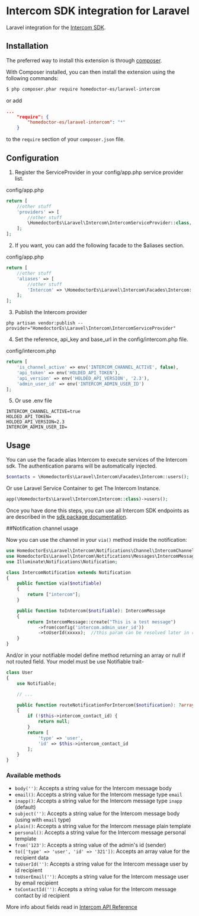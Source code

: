 Intercom SDK integration for Laravel
===================================
Laravel integration for the [Intercom SDK](https://github.com/intercom/intercom-php).

## Installation

The preferred way to install this extension is through [composer](http://getcomposer.org/download/).

With Composer installed, you can then install the extension using the following commands:

```bash
$ php composer.phar require homedoctor-es/laravel-intercom
```

or add

```json
...
    "require": {
        "homedoctor-es/laravel-intercom": "*"
    }
```

to the ```require``` section of your `composer.json` file.

## Configuration

1. Register the ServiceProvider in your config/app.php service provider list.

config/app.php
```php
return [
    //other stuff
    'providers' => [
        //other stuff
        \HomedoctorEs\Laravel\Intercom\IntercomServiceProvider::class,
    ];
];
```

2. If you want, you can add the following facade to the $aliases section.

config/app.php
```php
return [
    //other stuff
    'aliases' => [
        //other stuff
        'Intercom' => \HomedoctorEs\Laravel\Intercom\Facades\Intercom::class,
    ];
];
```

3. Publish the Intercom provider
```
php artisan vendor:publish --provider="HomedoctorEs\Laravel\Intercom\IntercomServiceProvider"
```

4. Set the reference, api_key and base_url in the config/intercom.php file.

config/intercom.php

```php
return [
    'is_channel_active' => env('INTERCOM_CHANNEL_ACTIVE', false),
    'api_token' => env('HOLDED_API_TOKEN'),
    'api_version' => env('HOLDED_API_VERSION', '2.3'),
    'admin_user_id' => env('INTERCOM_ADMIN_USER_ID')
];
```

5. Or use .env file
```
INTERCOM_CHANNEL_ACTIVE=true
HOLDED_API_TOKEN=
HOLDED_API_VERSION=2.3
INTERCOM_ADMIN_USER_ID=
```

## Usage

You can use the facade alias Intercom to execute services of the Intercom sdk. The
authentication params will be automatically injected.

```php
$contacts = \HomedoctorEs\Laravel\Intercom\Facades\Intercom::users();
```

Or use Laravel Service Container to get The Intercom Instance.

```php
app(\HomedoctorEs\Laravel\Intercom\Intercom::class)->users();
```

Once you have done this steps, you can use all Intercom SDK endpoints as are described in the [sdk package documentation](https://github.com/intercom/intercom-php).

##Notification channel usage

Now you can use the channel in your `via()` method inside the notification:

``` php
use HomedoctorEs\Laravel\Intercom\Notifications\Channel\IntercomChannel;
use HomedoctorEs\Laravel\Intercom\Notifications\Messages\IntercomMessage;
use Illuminate\Notifications\Notification;

class IntercomNotification extends Notification
{
    public function via($notifiable)
    {
        return ["intercom"];
    }

    public function toIntercom($notifiable): IntercomMessage
    {
        return IntercomMessage::create("This is a test message")
            ->from(config('intercom.admin_user_id'))
            ->toUserId(xxxxx);  //this param can be resolved later in routeNotificationForIntercom
    }
}
```

And/or in your notifiable model define method returning an array or null if not routed field. Your model must be use Notifiable trait- 

```php
class User
{
    use Notifiable;

    // ...

    public function routeNotificationForIntercom($notification): ?array
    {
        if (!$this->intercom_contact_id) {
            return null;
        }
        return [
            'type' => 'user',
            'id' => $this->intercom_contact_id
        ];
    }
}
```

### Available methods

- `body('')`: Accepts a string value for the Intercom message body
- `email()`: Accepts a string value for the Intercom message type `email`
- `inapp()`: Accepts a string value for the Intercom message type `inapp` (default)
- `subject('')`: Accepts a string value for the Intercom message body (using with `email` type)
- `plain()`:  Accepts a string value for the Intercom message plain template
- `personal()`: Accepts a string value for the Intercom message personal template
- `from('123')`: Accepts a string value of the admin's id (sender)
- `to(['type' => 'user', 'id' => '321'])`: Accepts an array value for the recipient data
- `toUserId('')`: Accepts a string value for the Intercom message user by id recipient
- `toUserEmail('')`: Accepts a string value for the Intercom message user by email recipient
- `toContactId('')`: Accepts a string value for the Intercom message contact by id recipient

More info about fields read in [Intercom API Reference](https://developers.intercom.com/intercom-api-reference/reference#admin-initiated-conversation)